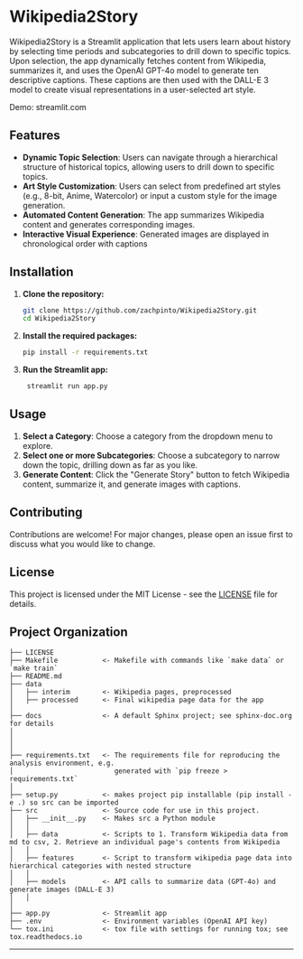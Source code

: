 Wikipedia2Story
==============================

Wikipedia2Story is a Streamlit application that lets users learn about history by selecting time periods and subcategories to drill down to specific topics. Upon selection, the app dynamically fetches content from Wikipedia, summarizes it, and uses the OpenAI GPT-4o model to generate ten descriptive captions. These captions are then used with the DALL-E 3 model to create visual representations in a user-selected art style.

Demo: streamlit.com

## Features

- **Dynamic Topic Selection**: Users can navigate through a hierarchical structure of historical topics, allowing users to drill down to specific topics.
- **Art Style Customization**: Users can select from predefined art styles (e.g., 8-bit, Anime, Watercolor) or input a custom style for the image generation.
- **Automated Content Generation**: The app summarizes Wikipedia content and generates corresponding images.
- **Interactive Visual Experience**: Generated images are displayed in chronological order with captions

## Installation

1. **Clone the repository:**
   ```bash
   git clone https://github.com/zachpinto/Wikipedia2Story.git
   cd Wikipedia2Story

2. **Install the required packages:**
   ```bash
   pip install -r requirements.txt
   
3. **Run the Streamlit app:**
   ```bash
    streamlit run app.py
   
## Usage

1. **Select a Category**: Choose a category from the dropdown menu to explore.
2. **Select one or more Subcategories**: Choose a subcategory to narrow down the topic, drilling down as far as you like.
3. **Generate Content**: Click the "Generate Story" button to fetch Wikipedia content, summarize it, and generate images with captions.


## Contributing
Contributions are welcome! For major changes, please open an issue first to discuss what you would like to change.


## License
This project is licensed under the MIT License - see the [LICENSE](LICENSE) file for details.


Project Organization
------------

    ├── LICENSE
    ├── Makefile           <- Makefile with commands like `make data` or `make train`
    ├── README.md          
    ├── data
    │   ├── interim        <- Wikipedia pages, preprocessed
    │   ├── processed      <- Final wikipedia page data for the app
    │
    ├── docs               <- A default Sphinx project; see sphinx-doc.org for details
    │
    │
    │
    ├── requirements.txt   <- The requirements file for reproducing the analysis environment, e.g.
    │                         generated with `pip freeze > requirements.txt`
    │
    ├── setup.py           <- makes project pip installable (pip install -e .) so src can be imported
    ├── src                <- Source code for use in this project.
    │   ├── __init__.py    <- Makes src a Python module
    │   │
    │   ├── data           <- Scripts to 1. Transform Wikipedia data from md to csv, 2. Retrieve an individual page's contents from Wikipedia
    │   │
    │   ├── features       <- Script to transform wikipedia page data into hierarchical categories with nested structure
    │   │
    │   ├── models         <- API calls to summarize data (GPT-4o) and generate images (DALL-E 3)
    │   │
    │
    ├── app.py             <- Streamlit app
    ├── .env               <- Environment variables (OpenAI API key)
    └── tox.ini            <- tox file with settings for running tox; see tox.readthedocs.io


--------

